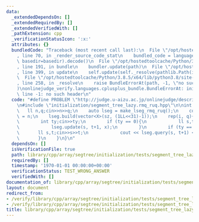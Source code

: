 ```yaml
---
data:
  _extendedDependsOn: []
  _extendedRequiredBy: []
  _extendedVerifiedWith: []
  _pathExtension: cpp
  _verificationStatusIcon: ':x:'
  attributes: {}
  bundledCode: "Traceback (most recent call last):\n  File \"/opt/hostedtoolcache/Python/3.8.5/x64/lib/python3.8/site-packages/onlinejudge_verify/documentation/build.py\"\
    , line 70, in _render_source_code_stat\n    bundled_code = language.bundle(stat.path,\
    \ basedir=basedir).decode()\n  File \"/opt/hostedtoolcache/Python/3.8.5/x64/lib/python3.8/site-packages/onlinejudge_verify/languages/cplusplus.py\"\
    , line 191, in bundle\n    bundler.update(path)\n  File \"/opt/hostedtoolcache/Python/3.8.5/x64/lib/python3.8/site-packages/onlinejudge_verify/languages/cplusplus_bundle.py\"\
    , line 399, in update\n    self.update(self._resolve(pathlib.Path(included), included_from=path))\n\
    \  File \"/opt/hostedtoolcache/Python/3.8.5/x64/lib/python3.8/site-packages/onlinejudge_verify/languages/cplusplus_bundle.py\"\
    , line 258, in _resolve\n    raise BundleErrorAt(path, -1, \"no such header\"\
    )\nonlinejudge_verify.languages.cplusplus_bundle.BundleErrorAt: initialization/segment_tree_lazy.rmq_ruq.hpp:\
    \ line -1: no such header\n"
  code: "#define PROBLEM \"http://judge.u-aizu.ac.jp/onlinejudge/description.jsp?id=DSL_2_F\"\
    \n#include \"initialization/segment_tree_lazy.rmq_ruq.hpp\"\n\nint main(){\n \
    \   ll n,q;cin>>n>>q;\n    auto lseg = make_lseg_rmq_ruq();\n    const int sz\
    \ = n;\n    lseg.build(vector<X>(sz, (1LL<<31)-1));\n    rep(i, q){\n        cerrendl;\n\
    \        int ty;cin>>ty;\n        if (ty == 0){\n            ll s,t,x;cin>>s>>t>>x;\n\
    \            lseg.update(s, t+1, x);\n        }\n        if (ty == 1){\n     \
    \       ll s,t;cin>>s>>t;\n            cout << lseg.query(s, t+1) << endl;\n \
    \       }\n    }\n}\n"
  dependsOn: []
  isVerificationFile: true
  path: library/cpp/array/segtree/initialization/tests/segment_tree_lazy.rmq_ruq.test.cpp
  requiredBy: []
  timestamp: '1970-01-01 00:00:00+00:00'
  verificationStatus: TEST_WRONG_ANSWER
  verifiedWith: []
documentation_of: library/cpp/array/segtree/initialization/tests/segment_tree_lazy.rmq_ruq.test.cpp
layout: document
redirect_from:
- /verify/library/cpp/array/segtree/initialization/tests/segment_tree_lazy.rmq_ruq.test.cpp
- /verify/library/cpp/array/segtree/initialization/tests/segment_tree_lazy.rmq_ruq.test.cpp.html
title: library/cpp/array/segtree/initialization/tests/segment_tree_lazy.rmq_ruq.test.cpp
---
```

